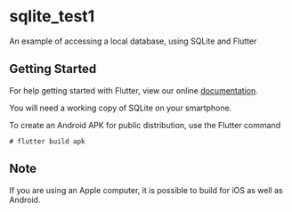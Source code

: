 # sqlite_test1

An example of accessing a local database, using SQLite and Flutter

## Getting Started

For help getting started with Flutter, view our online
[documentation](http://flutter.io/).

You will need a working copy of SQLite on your smartphone.

To create an Android APK for public distribution, use the Flutter command 

<code># flutter build apk</code>

## Note

If you are using an Apple computer, it is possible to build for iOS as well as Android.